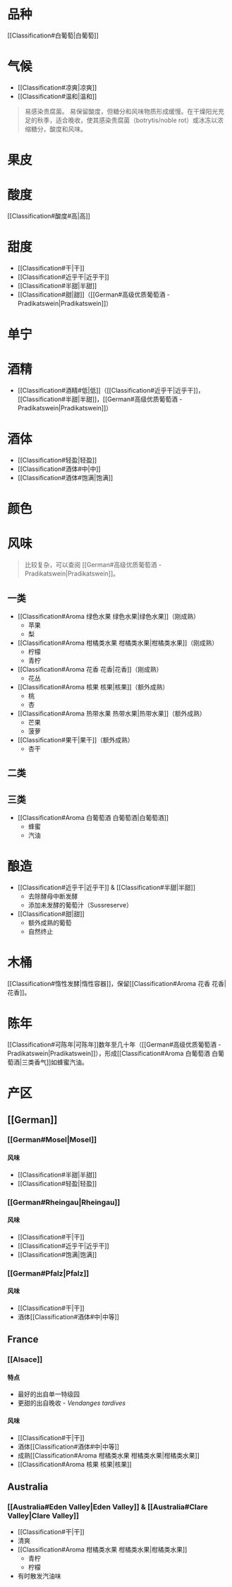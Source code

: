# 品种

[[Classification#白葡萄|白葡萄]]

# 气候

- [[Classification#凉爽|凉爽]]
- [[Classification#温和|温和]]

> 易感染贵腐菌。
> 易保留酸度，但糖分和风味物质形成缓慢。在干燥阳光充足的秋季，适合晚收，使其感染贵腐菌（botrytis/noble rot）或冰冻以浓缩糖分，酸度和风味。

# 果皮



# 酸度

[[Classification#酸度#高|高]]

# 甜度

- [[Classification#干|干]]
- [[Classification#近乎干|近乎干]]
- [[Classification#半甜|半甜]]
- [[Classification#甜|甜]]（[[German#高级优质葡萄酒 - Pradikatswein|Pradikatswein]]）

# 单宁



# 酒精

- [[Classification#酒精#低|低]]（[[Classification#近乎干|近乎干]]，[[Classification#半甜|半甜]]，[[German#高级优质葡萄酒 - Pradikatswein|Pradikatswein]]）

# 酒体

- [[Classification#轻盈|轻盈]]
- [[Classification#酒体#中|中]]
- [[Classification#酒体#饱满|饱满]]

# 颜色



# 风味

> 比较复杂，可以查阅 [[German#高级优质葡萄酒 - Pradikatswein|Pradikatswein]]。

## 一类

- [[Classification#Aroma 绿色水果 绿色水果|绿色水果]]（刚成熟）
	- 苹果
	- 梨
- [[Classification#Aroma 柑橘类水果 柑橘类水果|柑橘类水果]]（刚成熟）
	- 柠檬
	- 青柠
- [[Classification#Aroma 花香 花香|花香]]（刚成熟）
	- 花丛
- [[Classification#Aroma 核果 核果|核果]]（额外成熟）
	- 桃
	- 杏
- [[Classification#Aroma 热带水果 热带水果|热带水果]]（额外成熟）
	- 芒果
	- 菠萝
- [[Classification#果干|果干]]（额外成熟）
	- 杏干

## 二类



## 三类

- [[Classification#Aroma 白葡萄酒 白葡萄酒|白葡萄酒]]
	- 蜂蜜
	- 汽油

# 酿造

- [[Classification#近乎干|近乎干]] & [[Classification#半甜|半甜]]
	- 去除酵母中断发酵
	- 添加未发酵的葡萄汁（Sussreserve）
- [[Classification#甜|甜]]
	- 额外成熟的葡萄
	- 自然终止

# 木桶

[[Classification#惰性发酵|惰性容器]]，保留[[Classification#Aroma 花香 花香|花香]]。

# 陈年

[[Classification#可陈年|可陈年]]数年至几十年（[[German#高级优质葡萄酒 - Pradikatswein|Pradikatswein]]），形成[[Classification#Aroma 白葡萄酒 白葡萄酒|三类香气]]如蜂蜜汽油。

# 产区

## [[German]]

### [[German#Mosel|Mosel]]

#### 风味

- [[Classification#半甜|半甜]]
- [[Classification#轻盈|轻盈]]

### [[German#Rheingau|Rheingau]]

#### 风味

- [[Classification#干|干]]
- [[Classification#近乎干|近乎干]]
- [[Classification#饱满|饱满]]

### [[German#Pfalz|Pfalz]]

#### 风味

- [[Classification#干|干]]
- 酒体[[Classification#酒体#中|中等]]

## France

### [[Alsace]]

#### 特点

- 最好的出自单一特级园
- 更甜的出自晚收 - *Vendanges tardives*

#### 风味

- [[Classification#干|干]]
- 酒体[[Classification#酒体#中|中等]]
- 成熟[[Classification#Aroma 柑橘类水果 柑橘类水果|柑橘类水果]]
- [[Classification#Aroma 核果 核果|核果]]

## Australia

### [[Australia#Eden Valley|Eden Valley]] & [[Australia#Clare Valley|Clare Valley]]

- [[Classification#干|干]]
- 清爽
- [[Classification#Aroma 柑橘类水果 柑橘类水果|柑橘类水果]]
	- 青柠
	- 柠檬
- 有时散发汽油味
